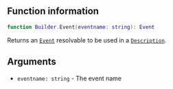 ## Function information
```lua
function Builder.Event(eventname: string): Event
```

Returns an [``Event``](../Event/About.md) resolvable to be used in a [``Description``](../Types/type_Description.md).

## Arguments
- ``eventname: string`` - The event name